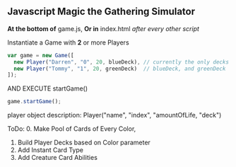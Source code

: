 ## Javascript Magic the Gathering Simulator


**At the bottom of** game.js,
**Or in** index.html *after every other script*

Instantiate a Game with **2** or more Players
```javascript
var game = new Game([
  new Player("Darren", "0", 20, blueDeck), // currently the only decks are
  new Player("Tommy", "1", 20, greenDeck)  // blueDeck, and greenDeck
]);
```
AND EXECUTE startGame()
```javascript
game.startGame();
```
player object description:
  Player("name", "index", "amountOfLife, "deck")

ToDo:
  0. Make Pool of Cards of Every Color,
  1. Build Player Decks based on Color parameter
  2. Add Instant Card Type
  3. Add Creature Card Abilities
